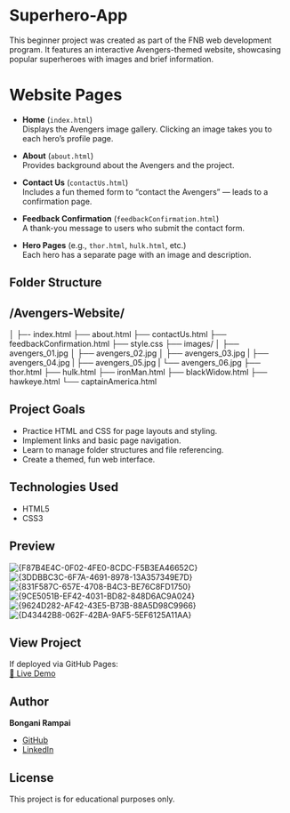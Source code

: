 # Superhero-App
This beginner project was created as part of the FNB web development program. It features an interactive Avengers-themed website, showcasing popular superheroes with images and brief information.

# Website Pages

- **Home** (`index.html`)  
  Displays the Avengers image gallery. Clicking an image takes you to each hero’s profile page.

- **About** (`about.html`)  
  Provides background about the Avengers and the project.

- **Contact Us** (`contactUs.html`)  
  Includes a fun themed form to “contact the Avengers” — leads to a confirmation page.

- **Feedback Confirmation** (`feedbackConfirmation.html`)  
  A thank-you message to users who submit the contact form.

- **Hero Pages** (e.g., `thor.html`, `hulk.html`, etc.)  
  Each hero has a separate page with an image and description.

## Folder Structure
  ## /Avengers-Website/
  │
  ├─- index.html
  ├── about.html
  ├── contactUs.html
  ├── feedbackConfirmation.html
  ├── style.css
  ├── images/
  │ ├── avengers_01.jpg
  │ ├── avengers_02.jpg
  │ ├── avengers_03.jpg
  | ├── avengers_04.jpg
  | ├── avengers_05.jpg
  | └── avengers_06.jpg
  ├── thor.html
  ├── hulk.html
  ├── ironMan.html
  ├── blackWidow.html
  ├── hawkeye.html
  └── captainAmerica.html

## Project Goals

- Practice HTML and CSS for page layouts and styling.
- Implement links and basic page navigation.
- Learn to manage folder structures and file referencing.
- Create a themed, fun web interface.

## Technologies Used

- HTML5
- CSS3

## Preview

![{F87B4E4C-0F02-4FE0-8CDC-F5B3EA46652C}](https://github.com/user-attachments/assets/9fa08031-c513-4833-9818-d6f7eceb97de)
![{3DDBBC3C-6F7A-4691-8978-13A357349E7D}](https://github.com/user-attachments/assets/bdac23bf-6fee-496d-9362-ed781efbf15e)
![{831F587C-657E-4708-B4C3-BE76C8FD1750}](https://github.com/user-attachments/assets/15fb4336-2d09-4b95-b5ca-5acfde4be93a)
![{9CE5051B-EF42-4031-BD82-848D6AC9A024}](https://github.com/user-attachments/assets/49f337cd-0c2a-4abd-95ff-3e614b2cba96)
![{9624D282-AF42-43E5-B73B-88A5D98C9966}](https://github.com/user-attachments/assets/3c6d6bab-f18b-4d73-99a8-dc6bbec8ad78)
![{D43442B8-062F-42BA-9AF5-5EF6125A11AA}](https://github.com/user-attachments/assets/453f3fb8-dee7-4c15-908a-b13137a1e3b1)


## View Project

If deployed via GitHub Pages:  
[🔗 Live Demo](https://bonganirampai.github.io/avengers-website)

## Author

**Bongani Rampai**  
- [GitHub](https://github.com/BonganiRampai)  
- [LinkedIn](https://www.linkedin.com/in/bongani-rampai/)

## License

This project is for educational purposes only.

  

